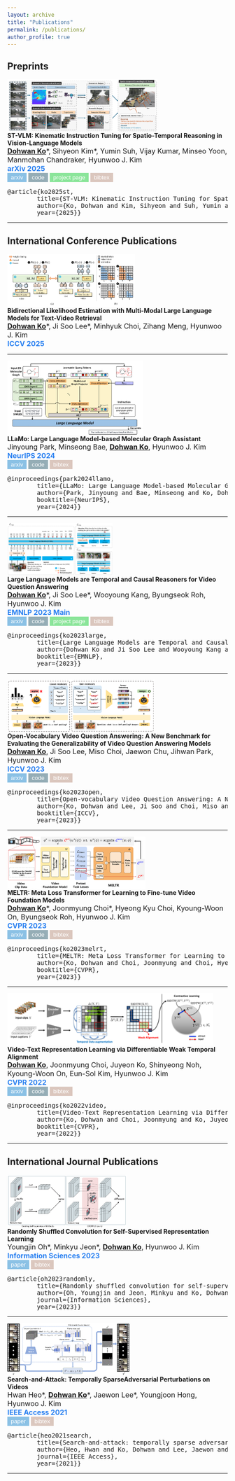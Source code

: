 ```yaml
---
layout: archive
title: "Publications"
permalink: /publications/
author_profile: true
---
```


## Preprints
<div class="row">
	<div class="col-xs-10 col-sm-4 col-md-4" style="height:120px">
    <a class="thumbnail">
        <img src="../images/publications/st_vlm.png" height="100%" alt="st_vlm">
    </a>
</div>
  <div class="col-xs-12 col-sm-8 col-md-8">
    <strong>ST-VLM: Kinematic Instruction Tuning for Spatio-Temporal Reasoning in Vision-Language Models</strong> <br>
    <span style="font-size: medium;"><u><strong>Dohwan Ko</strong></u>*, Sihyeon Kim*, Yumin Suh, Vijay Kumar, Minseo Yoon, Manmohan Chandraker, Hyunwoo J. Kim<br></span>
    <div style="font-size: medium; color: #2980f1;"><strong>arXiv 2025</strong></div>
    <a href="https://arxiv.org/abs/2503.19355"><button type="button" style="color: #fff; background-color: rgb(139, 193, 229); border-color: transparent;" class="btn btn-primary btn-sm">arxiv</button></a>
    <a href="https://github.com/mlvlab/ST-VLM"><button type="button" style="color: #fff; background-color: #95ADB6; border-color: transparent;" class="btn btn-primary btn-sm">code</button></a>
    <a href="../ST-VLM" target="_blank"><button type="button" style="color: #fff; background-color: rgb(139, 229, 154); border-color: transparent;" class="btn btn-primary btn-sm">project page</button></a>
    <button type="button" style="color: #fff; background-color: #DBC7BE; border-color: transparent;" class="btn btn-primary btn-sm" data-toggle="collapse" data-target="#neurips2024">bibtex</button>
      <div id="neurips2024" class="collapse">
        <pre><tt>@article{ko2025st,
        title={ST-VLM: Kinematic Instruction Tuning for Spatio-Temporal Reasoning in Vision-Language Models},
        author={Ko, Dohwan and Kim, Sihyeon and Suh, Yumin and Yoon, Minseo and Chandraker, Manmohan and Kim, Hyunwoo J and others},
        year={2025}}</tt></pre>
      </div>
    <span></span>
  </div>
</div>
<hr>

## International Conference Publications
<div class="row">
	<div class="col-xs-10 col-sm-4 col-md-4" style="height:120px">
    <a class="thumbnail">
        <img src="../images/publications/blim.png" height="100%" alt="blim">
    </a>
</div>
  <div class="col-xs-12 col-sm-8 col-md-8">
    <strong>Bidirectional Likelihood Estimation with Multi-Modal Large Language Models for Text-Video Retrieval</strong> <br>
    <span style="font-size: medium;"><u><strong>Dohwan Ko</strong></u>*, Ji Soo Lee*, Minhyuk Choi, Zihang Meng, Hyunwoo J. Kim<br></span>
    <div style="font-size: medium; color: #2980f1;"><strong>ICCV 2025</strong></div>
    <!-- <a href=""><button type="button" style="color: #fff; background-color: rgb(139, 193, 229); border-color: transparent;" class="btn btn-primary btn-sm">arxiv</button></a> -->
    <!-- <a href="https://github.com/mlvlab/BLiM"><button type="button" style="color: #fff; background-color: #95ADB6; border-color: transparent;" class="btn btn-primary btn-sm">code</button></a> -->
    <!-- <button type="button" style="color: #fff; background-color: #DBC7BE; border-color: transparent;" class="btn btn-primary btn-sm" data-toggle="collapse" data-target="#neurips2024">bibtex</button>
      <div id="neurips2024" class="collapse">
        <pre><tt>@inproceedings{park2024llamo,
        title={LLaMo: Large Language Model-based Molecular Graph Assistant},
        author={Park, Jinyoung and Bae, Minseong and Ko, Dohwan and Kim, Hyunwoo J},
        booktitle={ICCV},
        year={2025}}</tt></pre>
      </div> -->
    <span></span>
  </div>
</div>
<hr>


<div class="row">
	<div class="col-xs-10 col-sm-4 col-md-4" style="height:170px">
    <a class="thumbnail">
        <img src="../images/publications/llamo.png" height="100%" alt="llamo">
    </a>
</div>
  <div class="col-xs-12 col-sm-8 col-md-8">
    <strong>LLaMo: Large Language Model-based Molecular Graph Assistant</strong> <br>
    <span style="font-size: medium;">Jinyoung Park, Minseong Bae, <u><strong>Dohwan Ko</strong></u>, Hyunwoo J. Kim<br></span>
    <div style="font-size: medium; color: #2980f1;"><strong>NeurIPS 2024</strong></div>
    <a href="https://arxiv.org/abs/2411.00871"><button type="button" style="color: #fff; background-color: rgb(139, 193, 229); border-color: transparent;" class="btn btn-primary btn-sm">arxiv</button></a>
    <a href="https://github.com/mlvlab/LLaMo"><button type="button" style="color: #fff; background-color: #95ADB6; border-color: transparent;" class="btn btn-primary btn-sm">code</button></a>
    <button type="button" style="color: #fff; background-color: #DBC7BE; border-color: transparent;" class="btn btn-primary btn-sm" data-toggle="collapse" data-target="#neurips2024">bibtex</button>
      <div id="neurips2024" class="collapse">
        <pre><tt>@inproceedings{park2024llamo,
        title={LLaMo: Large Language Model-based Molecular Graph Assistant},
        author={Park, Jinyoung and Bae, Minseong and Ko, Dohwan and Kim, Hyunwoo J},
        booktitle={NeurIPS},
        year={2024}}</tt></pre>
      </div>
    <span></span>
  </div>
</div>
<hr>

<div class="row">
	<div class="col-xs-10 col-sm-4 col-md-4" style="height:120px">
		<a class="thumbnail"><img src="../images/publications/flipped_vqa.png" height="100%" alt="flipped_vqa"></a>
	</div>
  <div class="col-xs-12 col-sm-8 col-md-8">
    <strong>Large Language Models are Temporal and Causal Reasoners for Video Question Answering</strong> <br>
    <span style="font-size: medium;"><u><strong>Dohwan Ko</strong></u>*, Ji Soo Lee*, Wooyoung Kang, Byungseok Roh, Hyunwoo J. Kim<br></span>
    <div style="font-size: medium; color: #2980f1;"><strong>EMNLP 2023 Main</strong></div>
    <a href="https://arxiv.org/abs/2310.15747"><button type="button" style="color: #fff; background-color: rgb(139, 193, 229); border-color: transparent;" class="btn btn-primary btn-sm">arxiv</button></a>
    <a href="https://github.com/mlvlab/Flipped-VQA"><button type="button" style="color: #fff; background-color: #95ADB6; border-color: transparent;" class="btn btn-primary btn-sm">code</button></a>
    <a href="../Flipped-VQA" target="_blank"><button type="button" style="color: #fff; background-color: rgb(139, 229, 154); border-color: transparent;" class="btn btn-primary btn-sm">project page</button></a>
    <button type="button" style="color: #fff; background-color: #DBC7BE; border-color: transparent;" class="btn btn-primary btn-sm" data-toggle="collapse" data-target="#emnlp2023">bibtex</button>
      <div id="emnlp2023" class="collapse">
        <pre><tt>@inproceedings{ko2023large,
        title={Large Language Models are Temporal and Causal Reasoners for Video Question Answering},
        author={Dohwan Ko and Ji Soo Lee and Wooyoung Kang and Byungseok Roh and Hyunwoo J. Kim},
        booktitle={EMNLP},
        year={2023}}</tt></pre>
      </div>
    <span></span>
  </div>
</div>
<hr>

<div class="row">
	<div class="col-xs-10 col-sm-4 col-md-4" style="height:120px">
		<a class="thumbnail"><img src="../images/publications/ovqa.png" height="100%" alt="ovqa"></a>
	</div>
  <div class="col-xs-12 col-sm-8 col-md-8">
    <strong>Open-Vocabulary Video Question Answering: A New Benchmark for Evaluating the Generalizability of Video Question Answering Models</strong> <br>
    <span style="font-size: medium;"><u><strong>Dohwan Ko</strong></u>, Ji Soo Lee, Miso Choi, Jaewon Chu, Jihwan Park, Hyunwoo J. Kim<br></span>
    <div style="font-size: medium; color: #2980f1;"><strong>ICCV 2023</strong></div>
    <a href="https://arxiv.org/abs/2308.09363"><button type="button" style="color: #fff; background-color: rgb(139, 193, 229); border-color: transparent;" class="btn btn-primary btn-sm">arxiv</button></a>
    <a href="https://github.com/mlvlab/OVQA"><button type="button" style="color: #fff; background-color: #95ADB6; border-color: transparent;" class="btn btn-primary btn-sm">code</button></a>
    <button type="button" style="color: #fff; background-color: #DBC7BE; border-color: transparent;" class="btn btn-primary btn-sm" data-toggle="collapse" data-target="#iccv2023">bibtex</button>
      <div id="iccv2023" class="collapse">
        <pre><tt>@inproceedings{ko2023open,
        title={Open-vocabulary Video Question Answering: A New Benchmark for Evaluating the Generalizability of Video Question Answering Models},
        author={Ko, Dohwan and Lee, Ji Soo and Choi, Miso and Chu, Jaewon and Park, Jihwan and Kim, Hyunwoo J},
        booktitle={ICCV},
        year={2023}}</tt></pre>
      </div>
    <span></span>
  </div>
</div>
<hr>

<div class="row">
	<div class="col-xs-10 col-sm-4 col-md-4" style="height:120px">
		<a class="thumbnail"><img src="../images/publications/meltr.png" height="100%" alt="meltr"></a>
	</div>
  <div class="col-xs-12 col-sm-8 col-md-8">
    <strong>MELTR: Meta Loss Transformer for Learning to Fine-tune Video Foundation Models</strong> <br>
    <span style="font-size: medium;"><u><strong>Dohwan Ko</strong></u>*, Joonmyung Choi*, Hyeong Kyu Choi, Kyoung-Woon On, Byungseok Roh, Hyunwoo J. Kim<br></span>
    <div style="font-size: medium; color: #2980f1;"><strong>CVPR 2023</strong></div>
    <a href="https://arxiv.org/abs/2303.13009"><button type="button" style="color: #fff; background-color: rgb(139, 193, 229); border-color: transparent;" class="btn btn-primary btn-sm">arxiv</button></a>
    <a href="https://github.com/mlvlab/MELTR"><button type="button" style="color: #fff; background-color: #95ADB6; border-color: transparent;" class="btn btn-primary btn-sm">code</button></a>
    <button type="button" style="color: #fff; background-color: #DBC7BE; border-color: transparent;" class="btn btn-primary btn-sm" data-toggle="collapse" data-target="#cvpr2023">bibtex</button>
      <div id="cvpr2023" class="collapse">
        <pre><tt>@inproceedings{ko2023melrt,
        title={MELTR: Meta Loss Transformer for Learning to Fine-tune Video Foundation Models},
        author={Ko, Dohwan and Choi, Joonmyung and Choi, Hyeong Kyu and On, Kyoung-Woon and Roh, Byungseok and Kim, Hyunwoo J},
        booktitle={CVPR},
        year={2023}}</tt></pre>
      </div>
    <span></span>
  </div>
</div>
<hr>

<div class="row">
	<div class="col-xs-10 col-sm-4 col-md-4" style="height:120px">
		<a class="thumbnail"><img src="../images/publications/vt_twins.png" height="100%" alt="vt_twins"></a>
	</div>
  <div class="col-xs-12 col-sm-8 col-md-8">
    <strong>Video-Text Representation Learning via Differentiable Weak Temporal Alignment</strong> <br>
    <span style="font-size: medium;"><u><strong>Dohwan Ko</strong></u>, Joonmyung Choi, Juyeon Ko, Shinyeong Noh, Kyoung-Woon On, Eun-Sol Kim, Hyunwoo J. Kim<br></span>
    <div style="font-size: medium; color: #2980f1;"><strong>CVPR 2022</strong></div>
    <a href="https://arxiv.org/abs/2203.16784"><button type="button" style="color: #fff; background-color: rgb(139, 193, 229); border-color: transparent;" class="btn btn-primary btn-sm">arxiv</button></a>
    <a href="https://github.com/mlvlab/VT-TWINS"><button type="button" style="color: #fff; background-color: #95ADB6; border-color: transparent;" class="btn btn-primary btn-sm">code</button></a>
    <button type="button" style="color: #fff; background-color: #DBC7BE; border-color: transparent;" class="btn btn-primary btn-sm" data-toggle="collapse" data-target="#cvpr2022">bibtex</button>
      <div id="cvpr2022" class="collapse">
        <pre><tt>@inproceedings{ko2022video,
        title={Video-Text Representation Learning via Differentiable Weak Temporal Alignment},
        author={Ko, Dohwan and Choi, Joonmyung and Ko, Juyeon and Noh, Shinyeong and On, Kyoung-Woon and Kim, Eun-Sol and Kim, Hyunwoo J},
        booktitle={CVPR},
        year={2022}}</tt></pre>
      </div>
    <span></span>
  </div>
</div>
<hr>


## International Journal Publications
<div class="row">
	<div class="col-xs-10 col-sm-4 col-md-4" style="height:120px">
		<a class="thumbnail"><img src="../images/publications/croffle.png" height="100%" alt="croffle"></a>
	</div>
  <div class="col-xs-12 col-sm-8 col-md-8">
    <strong>Randomly Shuffled Convolution for Self-Supervised Representation Learning</strong> <br>
    <span style="font-size: medium;">Youngjin Oh*, Minkyu Jeon*, <u><strong>Dohwan Ko</strong></u>, Hyunwoo J. Kim<br></span>
    <div style="font-size: medium; color: #2980f1;"><strong>Information Sciences 2023</strong></div>
    <a href="https://www.sciencedirect.com/science/article/pii/S0020025522013032"><button type="button" style="color: #fff; background-color: rgb(139, 193, 229); border-color: transparent;" class="btn btn-primary btn-sm">paper</button></a>
    <button type="button" style="color: #fff; background-color: #DBC7BE; border-color: transparent;" class="btn btn-primary btn-sm" data-toggle="collapse" data-target="#info2023">bibtex</button>
      <div id="info2023" class="collapse">
        <pre><tt>@article{oh2023randomly,
        title={Randomly shuffled convolution for self-supervised representation learning},
        author={Oh, Youngjin and Jeon, Minkyu and Ko, Dohwan and Kim, Hyunwoo J},
        journal={Information Sciences},
        year={2023}}</tt></pre>
      </div>
    <span></span>
  </div>
</div>
<hr>

<div class="row">
	<div class="col-xs-10 col-sm-4 col-md-4" style="height:120px">
		<a class="thumbnail"><img src="../images/publications/search_and_attack.png" height="100%" alt="search_and_attack"></a>
	</div>
  <div class="col-xs-12 col-sm-8 col-md-8">
    <strong>Search-and-Attack: Temporally SparseAdversarial Perturbations on Videos</strong><br>
    <span style="font-size: medium;">Hwan Heo*, <u><strong>Dohwan Ko</strong></u>*, Jaewon Lee*, Youngjoon Hong, Hyunwoo J. Kim<br></span>
    <div style="font-size: medium; color: #2980f1;"><strong>IEEE Access 2021</strong></div>
    <a href="https://ieeexplore.ieee.org/stamp/stamp.jsp?tp=&arnumber=9592758&tag=1"><button type="button" style="color: #fff; background-color: rgb(139, 193, 229); border-color: transparent;" class="btn btn-primary btn-sm">paper</button></a>
    <button type="button" style="color: #fff; background-color: #DBC7BE; border-color: transparent;" class="btn btn-primary btn-sm" data-toggle="collapse" data-target="#access2021">bibtex</button>
      <div id="access2021" class="collapse">
        <pre><tt>@article{heo2021search,
        title={Search-and-attack: temporally sparse adversarial perturbations on videos},
        author={Heo, Hwan and Ko, Dohwan and Lee, Jaewon and Hong, Youngjoon and Kim, Hyunwoo J},
        journal={IEEE Access},
        year={2021}}</tt></pre>
      </div>
    <span></span>
  </div>
</div>
<hr>